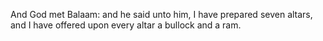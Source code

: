 And God met Balaam: and he said unto him, I have prepared seven altars, and I have offered upon every altar a bullock and a ram.
